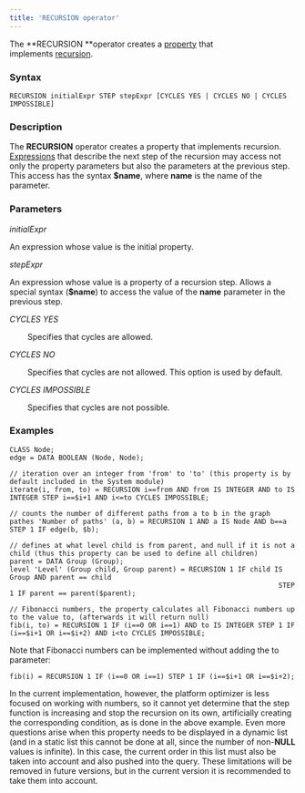 ```yaml
---
title: 'RECURSION operator'
---
```


The **RECURSION **operator creates a [property](Properties.md) that implements [recursion](Recursion_RECURSION_.md).

### Syntax 

    RECURSION initialExpr STEP stepExpr [CYCLES YES | CYCLES NO | CYCLES IMPOSSIBLE]

### Description

The **RECURSION** operator creates a property that implements recursion. [Expressions](Expression.md) that describe the next step of the recursion may access not only the property parameters but also the parameters at the previous step. This access has the syntax **$name**, where **name** is the name of the parameter.

### Parameters

*initialExpr*

An expression whose value is the initial property.

*stepExpr*

An expression whose value is a property of a recursion step. Allows a special syntax (**$name**) to access the value of the **name** parameter in the previous step.

*CYCLES YES*

        Specifies that cycles are allowed.

*CYCLES NO*

        Specifies that cycles are not allowed. This option is used by default.

*CYCLES IMPOSSIBLE*

        Specifies that cycles are not possible.

### Examples


```lsf
CLASS Node;
edge = DATA BOOLEAN (Node, Node);

// iteration over an integer from 'from' to 'to' (this property is by default included in the System module)
iterate(i, from, to) = RECURSION i==from AND from IS INTEGER AND to IS INTEGER STEP i==$i+1 AND i<=to CYCLES IMPOSSIBLE;

// counts the number of different paths from a to b in the graph
pathes 'Number of paths' (a, b) = RECURSION 1 AND a IS Node AND b==a STEP 1 IF edge(b, $b);

// defines at what level child is from parent, and null if it is not a child (thus this property can be used to define all children)
parent = DATA Group (Group);
level 'Level' (Group child, Group parent) = RECURSION 1 IF child IS Group AND parent == child
                                                                  STEP 1 IF parent == parent($parent);

// Fibonacci numbers, the property calculates all Fibonacci numbers up to the value to, (afterwards it will return null)
fib(i, to) = RECURSION 1 IF (i==0 OR i==1) AND to IS INTEGER STEP 1 IF (i==$i+1 OR i==$i+2) AND i<to CYCLES IMPOSSIBLE;
```


Note that Fibonacci numbers can be implemented without adding the to parameter:

```lsf
fib(i) = RECURSION 1 IF (i==0 OR i==1) STEP 1 IF (i==$i+1 OR i==$i+2);
```

In the current implementation, however, the platform optimizer is less focused on working with numbers, so it cannot yet determine that the step function is increasing and stop the recursion on its own, artificially creating the corresponding condition, as is done in the above example. Even more questions arise when this property needs to be displayed in a dynamic list (and in a static list this cannot be done at all, since the number of non-**NULL** values is infinite). In this case, the current order in this list must also be taken into account and also pushed into the query. These limitations will be removed in future versions, but in the current version it is recommended to take them into account.
